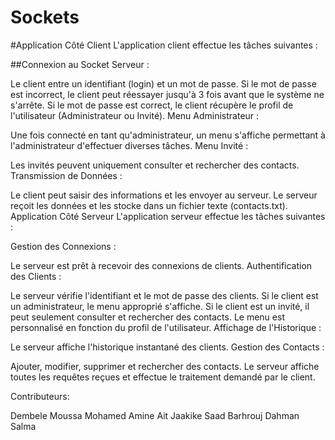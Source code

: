 # Sockets

#Application Côté Client
L'application client effectue les tâches suivantes :

##Connexion au Socket Serveur :

Le client entre un identifiant (login) et un mot de passe.
Si le mot de passe est incorrect, le client peut réessayer jusqu'à 3 fois avant que le système ne s'arrête.
Si le mot de passe est correct, le client récupère le profil de l'utilisateur (Administrateur ou Invité).
Menu Administrateur :

Une fois connecté en tant qu'administrateur, un menu s'affiche permettant à l'administrateur d'effectuer diverses tâches.
Menu Invité :

Les invités peuvent uniquement consulter et rechercher des contacts.
Transmission de Données :

Le client peut saisir des informations et les envoyer au serveur.
Le serveur reçoit les données et les stocke dans un fichier texte (contacts.txt).
Application Côté Serveur
L'application serveur effectue les tâches suivantes :

Gestion des Connexions :

Le serveur est prêt à recevoir des connexions de clients.
Authentification des Clients :

Le serveur vérifie l'identifiant et le mot de passe des clients.
Si le client est un administrateur, le menu approprié s'affiche.
Si le client est un invité, il peut seulement consulter et rechercher des contacts. Le menu est personnalisé en fonction du profil de l'utilisateur.
Affichage de l'Historique :

Le serveur affiche l'historique instantané des clients.
Gestion des Contacts :

Ajouter, modifier, supprimer et rechercher des contacts.
Le serveur affiche toutes les requêtes reçues et effectue le traitement demandé par le client.

Contributeurs:

Dembele Moussa
Mohamed Amine Ait Jaakike
Saad Barhrouj
Dahman Salma
